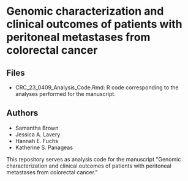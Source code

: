 # Genomic characterization and clinical outcomes of patients with peritoneal metastases from colorectal cancer

## Files
- CRC_23_0409_Analysis_Code.Rmd: R code corresponding to the analyses performed for the manuscript.

## Authors
- Samantha Brown
- Jessica A. Lavery
- Hannah E. Fuchs
- Katherine S. Panageas

This repository serves as analysis code for the manuscript "Genomic characterization and clinical outcomes of patients with peritoneal metastases from colorectal cancer." 
